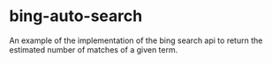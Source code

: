 # bing-auto-search
An example of the implementation of the bing search api to return the estimated number of matches of a given term.
